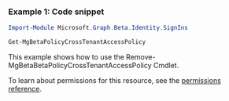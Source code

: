 ### Example 1: Code snippet

```powershellImport-Module Microsoft.Graph.Beta.Identity.SignIns

Get-MgBetaPolicyCrossTenantAccessPolicy
```
This example shows how to use the Remove-MgBetaBetaPolicyCrossTenantAccessPolicy Cmdlet.
To learn about permissions for this resource, see the [permissions reference](/graph/permissions-reference).

